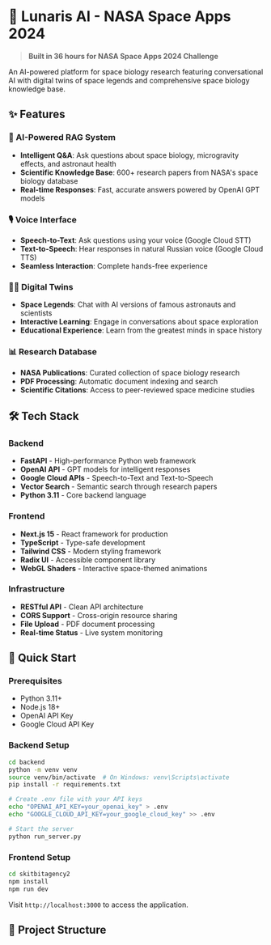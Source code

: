 # 🚀 Lunaris AI - NASA Space Apps 2024

> **Built in 36 hours for NASA Space Apps 2024 Challenge**

An AI-powered platform for space biology research featuring conversational AI with digital twins of space legends and comprehensive space biology knowledge base.

## ✨ Features

### 🤖 AI-Powered RAG System
- **Intelligent Q&A**: Ask questions about space biology, microgravity effects, and astronaut health
- **Scientific Knowledge Base**: 600+ research papers from NASA's space biology database
- **Real-time Responses**: Fast, accurate answers powered by OpenAI GPT models

### 🎙️ Voice Interface
- **Speech-to-Text**: Ask questions using your voice (Google Cloud STT)
- **Text-to-Speech**: Hear responses in natural Russian voice (Google Cloud TTS)
- **Seamless Interaction**: Complete hands-free experience

### 👨‍🚀 Digital Twins
- **Space Legends**: Chat with AI versions of famous astronauts and scientists
- **Interactive Learning**: Engage in conversations about space exploration
- **Educational Experience**: Learn from the greatest minds in space history

### 📊 Research Database
- **NASA Publications**: Curated collection of space biology research
- **PDF Processing**: Automatic document indexing and search
- **Scientific Citations**: Access to peer-reviewed space medicine studies

## 🛠️ Tech Stack

### Backend
- **FastAPI** - High-performance Python web framework
- **OpenAI API** - GPT models for intelligent responses
- **Google Cloud APIs** - Speech-to-Text and Text-to-Speech
- **Vector Search** - Semantic search through research papers
- **Python 3.11** - Core backend language

### Frontend
- **Next.js 15** - React framework for production
- **TypeScript** - Type-safe development
- **Tailwind CSS** - Modern styling framework
- **Radix UI** - Accessible component library
- **WebGL Shaders** - Interactive space-themed animations

### Infrastructure
- **RESTful API** - Clean API architecture
- **CORS Support** - Cross-origin resource sharing
- **File Upload** - PDF document processing
- **Real-time Status** - Live system monitoring

## 🚀 Quick Start

### Prerequisites
- Python 3.11+
- Node.js 18+
- OpenAI API Key
- Google Cloud API Key

### Backend Setup
```bash
cd backend
python -m venv venv
source venv/bin/activate  # On Windows: venv\Scripts\activate
pip install -r requirements.txt

# Create .env file with your API keys
echo "OPENAI_API_KEY=your_openai_key" > .env
echo "GOOGLE_CLOUD_API_KEY=your_google_cloud_key" >> .env

# Start the server
python run_server.py
```

### Frontend Setup
```bash
cd skitbitagency2
npm install
npm run dev
```

Visit `http://localhost:3000` to access the application.

## 📁 Project Structure